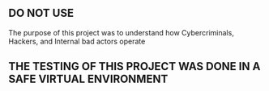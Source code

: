 ## DO NOT USE

The purpose of this project was to understand how Cybercriminals, Hackers, and Internal bad actors operate

## THE TESTING OF THIS PROJECT WAS DONE IN A **SAFE** VIRTUAL ENVIRONMENT
